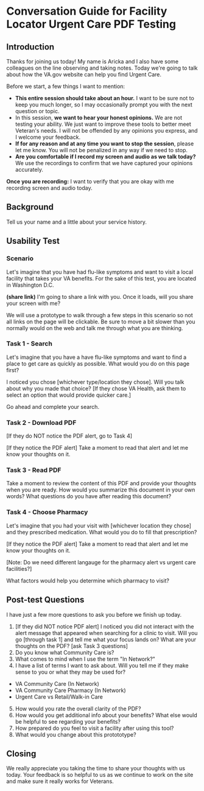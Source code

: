 # Conversation Guide for Facility Locator Urgent Care PDF Testing
## Introduction 

Thanks for joining us today! My name is Aricka and I also have some colleagues on the line observing and taking notes. Today we're going to talk about how the VA.gov website can help you find Urgent Care.

Before we start, a few things I want to mention:

- **This entire session should take about an hour.** I want to be sure not to keep you much longer, so I may occasionally prompt you with the next question or topic.
- In this session, **we want to hear your honest opinions.** We are not testing your ability. We just want to improve these tools to better meet Veteran's needs. I will not be offended by any opinions you express, and I welcome your feedback.
- **If for any reason and at any time you want to stop the session**, please let me know. You will not be penalized in any way if we need to stop.
- **Are you comfortable if I record my screen and audio as we talk today?** We use the recordings to confirm that we have captured your opinions accurately.

**Once you are recording:** I want to verify that you are okay with me recording screen and audio today.

## Background 

Tell us your name and a little about your service history. 

## Usability Test

### Scenario
Let's imagine that you have had flu-like symptoms and want to visit a local facility that takes your VA benefits. For the sake of this test, you are located in Washington D.C.

**(share link)** I'm going to share a link with you. Once it loads, will you share your screen with me?

We will use a prototype to walk through a few steps in this scenario so not all links on the page will be clickable. Be sure to move a bit slower than you normally would on the web and talk me through what you are thinking.

### Task 1 - Search
Let's imagine that you have a have flu-like symptoms and want to find a place to get care as quickly as possible. What would you do on this page first?

I noticed you chose [whichever type/location they chose]. Will you talk about why you made that choice?
[If they chose VA Health, ask them to select an option that would provide quicker care.]

Go ahead and complete your search.

### Task 2 - Download PDF
[If they do NOT notice the PDF alert, go to Task 4]

[If they notice the PDF alert] Take a moment to read that alert and let me know your thoughts on it.


### Task 3 - Read PDF
Take a moment to review the content of this PDF and provide your thoughts when you are ready.
How would you summarize this document in your own words?
What questions do you have after reading this document?

### Task 4 - Choose Pharmacy
Let's imagine that you had your visit with [whichever location they chose] and they prescribed medication. What would you do to fill that prescription?

[If they notice the PDF alert] Take a moment to read that alert and let me know your thoughts on it.

[Note: Do we need different langauge for the pharmacy alert vs urgent care facilities?]

What factors would help you determine which pharmacy to visit?


## Post-test Questions 
I have just a few more questions to ask you before we finish up today.
1. [If they did NOT notice PDF alert] I noticed you did not interact with the alert message that appeared when searching for a clinic to visit. Will you go [through task 1]  and tell me what your focus lands on? What are your thoughts on the PDF? [ask Task 3 questions]
2. Do you know what Community Care is?
3. What comes to mind when I use the term "In Network?"
4. I have a list of terms I want to ask about. Will you tell me if they make sense to you or what they may be used for?
  - VA Community Care (In Network)
  - VA Community Care Pharmacy (In Network)
  - Urgent Care vs Retail/Walk-in Care
5. How would you rate the overall clarity of the PDF?
6. How would you get additional info about your benefits? What else would be helpful to see regarding your benefits?
7. How prepared do you feel to visit a facility after using this tool?
8. What would you change about this protototype?

## Closing
We really appreciate you taking the time to share your thoughts with us today. Your feedback is so helpful to us as we continue to work on the site and make sure it really works for Veterans.
